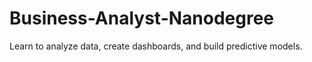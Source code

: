 # Business-Analyst-Nanodegree
Learn to analyze data, create dashboards, and build predictive models.
